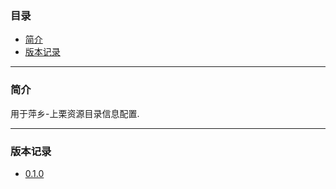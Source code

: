 ### 目录

* [简介](#abstract)
* [版本记录](#version)

---

### <a name="abstract">简介</a>

用于萍乡-上栗资源目录信息配置.

---

### <a name="version">版本记录</a>

* [0.1.0](./Docs/Version/0.1.0.md "0.1.0")
